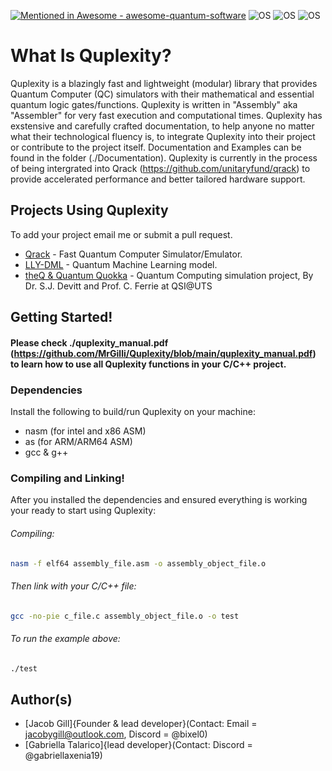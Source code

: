 [![Mentioned in Awesome - awesome-quantum-software](https://awesome.re/mentioned-badge.svg)](https://github.com/qosf/awesome-quantum-software)
![OS](https://img.shields.io/badge/os-MacOS-9cbd3c.svg)
![OS](https://img.shields.io/badge/os-Linux-9cbd3c.svg)
![OS](https://img.shields.io/badge/os-Windows-9cbd3c.svg)

# What Is Quplexity?

Quplexity is a blazingly fast and lightweight (modular) library that provides Quantum Computer (QC) simulators with their mathematical and essential quantum logic gates/functions. 
Quplexity is written in "Assembly" aka "Assembler" for very fast execution and computational times. Quplexity has exstensive and carefully crafted documentation, to help anyone no matter what their technological fluency is, to integrate Quplexity into their project or contribute to the project itself. Documentation and Examples can be found in the folder (./Documentation). Quplexity is currently in the process of being intergrated into Qrack (https://github.com/unitaryfund/qrack) to provide accelerated performance and better tailored hardware support. 

## Projects Using Quplexity
To add your project email me or submit a pull request.
* [Qrack](https://github.com/unitaryfund/qrack) - Fast Quantum Computer Simulator/Emulator.
* [LLY-DML](https://github.com/LILY-QML/LLY-DML) - Quantum Machine Learning model.
* [theQ & Quantum Quokka](https://github.com/devitt1/theQ) - Quantum Computing simulation project, By Dr. S.J. Devitt and Prof. C. Ferrie at QSI@UTS

## Getting Started!
#### Please check ./quplexity_manual.pdf (https://github.com/MrGilli/Quplexity/blob/main/quplexity_manual.pdf) to learn how to use all Quplexity functions in your C/C++ project.

### Dependencies

Install the following to build/run Quplexity on your machine: 
* nasm (for intel and x86 ASM)
* as   (for ARM/ARM64 ASM)
* gcc & g++

### Compiling and Linking!

After you installed the dependencies and ensured everything is working your ready to start using Quplexity:
###### Compiling:
```bash
nasm -f elf64 assembly_file.asm -o assembly_object_file.o
```
###### Then link with your C/C++ file:
```bash
gcc -no-pie c_file.c assembly_object_file.o -o test
```
###### To run the example above:
```bash
./test
```

## Author(s)
* [Jacob Gill]{Founder & lead developer}(Contact: Email = jacobygill@outlook.com, Discord = @bixel0)  
* [Gabriella Talarico]{lead developer}(Contact: Discord = @gabriellaxenia19)
